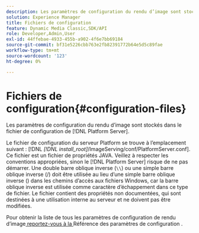 ```yaml
---
description: Les paramètres de configuration du rendu d’image sont stockés dans le fichier  [!DNL Platform Server]  configuration .
solution: Experience Manager
title: Fichiers de configuration
feature: Dynamic Media Classic,SDK/API
role: Developer,Admin,User
exl-id: 44ffebae-4933-455b-a902-4f6e7bb69184
source-git-commit: bf31e5226cbb763e2fb82391772b64e5d5c89fae
workflow-type: tm+mt
source-wordcount: '123'
ht-degree: 0%

---
```


# Fichiers de configuration{#configuration-files}

Les paramètres de configuration du rendu d’image sont stockés dans le fichier de configuration de [!DNL Platform Server].

Le fichier de configuration du serveur Platform se trouve à l’emplacement suivant : [!DNL *[!DNL install_root]*/ImageServing/conf/PlatformServer.conf]. Ce fichier est un fichier de propriétés JAVA. Veillez à respecter les conventions appropriées, sinon le [!DNL Platform Server] risque de ne pas démarrer. Une double barre oblique inverse (`\\`) ou une simple barre oblique inverse (/) doit être utilisée au lieu d’une simple barre oblique inverse (\) dans les chemins d’accès aux fichiers Windows, car la barre oblique inverse est utilisée comme caractère d’échappement dans ce type de fichier. Le fichier contient des propriétés non documentées, qui sont destinées à une utilisation interne au serveur et ne doivent pas être modifiées.

Pour obtenir la liste de tous les paramètres de configuration de rendu d’image[ reportez-vous à la ](../../../../../ir-api/server-admin/image-rendering-api-ref/c-ir-server-administration/c-ir-configuration-settings-reference/c-ir-configuration-settings-reference.md#concept-6947a512d4c94e9fb8a71b80243fee81) Référence des paramètres de configuration .
